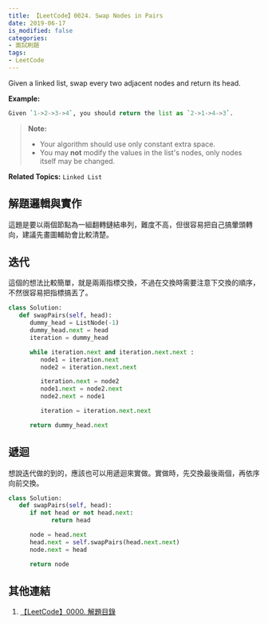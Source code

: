 ```yaml
---
title: 【LeetCode】0024. Swap Nodes in Pairs
date: 2019-06-17
is_modified: false
categories:
- 面試刷題
tags:
- LeetCode
--- 
```


Given a linked list, swap every two adjacent nodes and return its head.

<!--more-->
**Example:**
```python
Given `1->2->3->4`, you should return the list as `2->1->4->3`.
```

<p class="paragraph-spacing"></p>

> **Note:**
> -   Your algorithm should use only constant extra space.
> -   You may  **not**  modify the values in the list's nodes, only nodes itself may be changed.

<p class="paragraph-spacing"></p>

**Related Topics:** `Linked List`



## 解題邏輯與實作
這題是要以兩個節點為一組翻轉鏈結串列，難度不高，但很容易把自己搞暈頭轉向，建議先畫圖輔助會比較清楚。



## 迭代
這個的想法比較簡單，就是兩兩指標交換，不過在交換時需要注意下交換的順序，不然很容易把指標搞丟了。

```python
class Solution:
   def swapPairs(self, head):
      dummy_head = ListNode(-1)
      dummy_head.next = head
      iteration = dummy_head

      while iteration.next and iteration.next.next :
         node1 = iteration.next
         node2 = iteration.next.next

         iteration.next = node2
         node1.next = node2.next
         node2.next = node1

         iteration = iteration.next.next

      return dummy_head.next
```



## 遞迴
想說迭代做的到的，應該也可以用遞迴來實做。實做時，先交換最後兩個，再依序向前交換。

```python
class Solution:
   def swapPairs(self, head):
      if not head or not head.next:
            return head

      node = head.next
      head.next = self.swapPairs(head.next.next)
      node.next = head

      return node            
```



## 其他連結
1. [【LeetCode】0000. 解題目錄](/LeetCode-0000-Contents/)